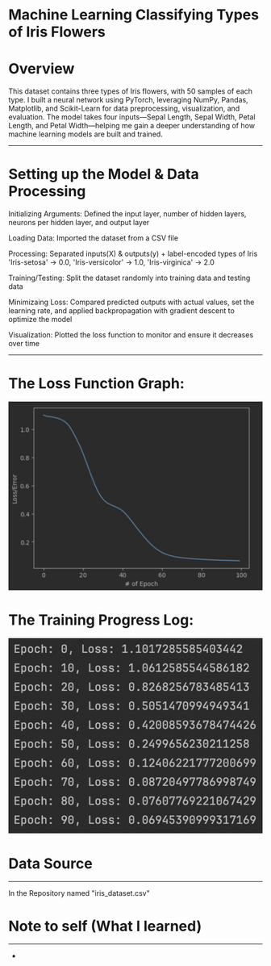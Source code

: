 # Machine Learning Classifying Types of Iris Flowers
# Overview
This dataset contains three types of Iris flowers, with 50 samples of each type. I built a neural network using PyTorch, leveraging NumPy, Pandas, Matplotlib, and Scikit-Learn for data preprocessing, visualization, and evaluation. The model takes four inputs—Sepal Length, Sepal Width, Petal Length, and Petal Width—helping me gain a deeper understanding of how machine learning models are built and trained.
___
# Setting up the Model & Data Processing
Initializing Arguments: Defined the input layer, number of hidden layers, neurons per hidden layer, and output layer  

Loading Data: Imported the dataset from a CSV file  

Processing: Separated inputs(X) & outputs(y) + label-encoded types of Iris 'Iris-setosa' → 0.0, 'Iris-versicolor' → 1.0, 'Iris-virginica' → 2.0  

Training/Testing: Split the dataset randomly into training data and testing data  

Minimizaing Loss: Compared predicted outputs with actual values, set the learning rate, and applied backpropagation with gradient descent to optimize the model  

Visualization: Plotted the loss function to monitor and ensure it decreases over time  
___
# The Loss Function Graph:  
![Error-Epoch](images/lossepo.png)
# The Training Progress Log:  
![Error-Epoch](images/eponum.png)

# Data Source
___
In the Repository named "iris_dataset.csv"



# Note to self (What I learned)
___
- 
